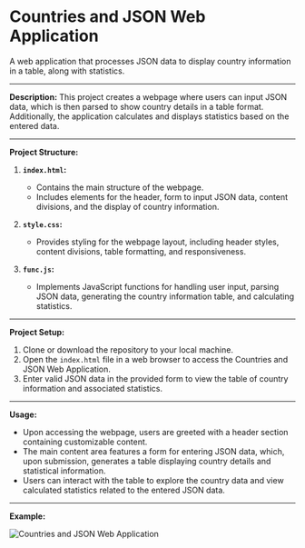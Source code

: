 # Countries and JSON Web Application
A web application that processes JSON data to display country information in a table, along with statistics.

---

**Description:**
This project creates a webpage where users can input JSON data, which is then parsed to show country details in a table format. Additionally, the application calculates and displays statistics based on the entered data.

---

**Project Structure:**
1. **`index.html`:**
   - Contains the main structure of the webpage.
   - Includes elements for the header, form to input JSON data, content divisions, and the display of country information.

2. **`style.css`:**
   - Provides styling for the webpage layout, including header styles, content divisions, table formatting, and responsiveness.

3. **`func.js`:**
   - Implements JavaScript functions for handling user input, parsing JSON data, generating the country information table, and calculating statistics.

---

**Project Setup:**
1. Clone or download the repository to your local machine.
2. Open the `index.html` file in a web browser to access the Countries and JSON Web Application.
3. Enter valid JSON data in the provided form to view the table of country information and associated statistics.

---

**Usage:**
- Upon accessing the webpage, users are greeted with a header section containing customizable content.
- The main content area features a form for entering JSON data, which, upon submission, generates a table displaying country details and statistical information.
- Users can interact with the table to explore the country data and view calculated statistics related to the entered JSON data.

---

**Example:**

![Countries and JSON Web Application]()
